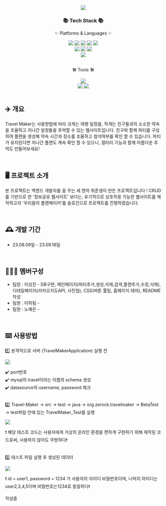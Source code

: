 <div align="center">
<img src="https://github.com/itiswhatitissss/Travel-Maker/assets/125197433/b616eabd-8a7b-44bf-b580-03f951c46d45")>
</div>





<div align=center>
	<h3>📚 Tech Stack 📚</h3>
	<p>✨ Platforms & Languages ✨</p>
</div>
<div align=center>
	<img src="https://img.shields.io/badge/Java-007396?style=flat&logo=Conda-Forge&logoColor=white" />
	<img src="https://img.shields.io/badge/HTML5-E34F26?style=flat&logo=HTML5&logoColor=white" />
	<img src="https://img.shields.io/badge/CSS3-1572B6?style=flat&logo=CSS3&logoColor=white" />
	<img src="https://img.shields.io/badge/JavaScript-F7DF1E?style=flat&logo=JavaScript&logoColor=white" />
	<img src="https://img.shields.io/badge/jQuery-0769AD?style=flat&logo=jQuery&logoColor=white" />
	<br>
	<img src="https://img.shields.io/badge/Spring-6DB33F?style=flat&logo=Spring&logoColor=white" />
	<img src="https://img.shields.io/badge/Bootstrap-7952B3?style=flat&logo=Bootstrap&logoColor=white" />
	<img src="https://img.shields.io/badge/Mybatis-000000?style=flat&logo=Fluentd&logoColor=white" />
	<br>
	<img src="https://img.shields.io/badge/MySQL-4479A1?style=flat&logo=MySQL&logoColor=white" />
</div>


<br>

<div align=center>
	<p>🛠 Tools 🛠</p>
</div>
<div align=center>
	<img src="https://img.shields.io/badge/IntelliJIDEA%20IDE-2C2255?style=flat&logo=intellijidea&logoColor=white" />
	<br>
	<img src="https://img.shields.io/badge/Tomcat-F8DC75?style=flat&logo=ApacheTomcat&logoColor=white" />
	<img src="https://img.shields.io/badge/GitHub-181717?style=flat&logo=GitHub&logoColor=white" />
</div>


<br>

## ✈️ 개요

 Travel Maker는 사용방법에 따라 크게는 여행 일정을, 작게는 친구들과의 소소한 약속을 조율하고 지나간 일정들을 추억할 수 있는 웹사이트입니다.
친구와 함께 파티를 구성하여 플랜을 생성해 약속 시간과 장소를 조율하고 참석여부를 확인 할 수 있습니다.  파티가 유지된다면 지나간 플랜도 계속 확인 할 수 있으니, 갤러리 기능과 함께 아름다운 추억도 만들어보세요!

<br>

## 🖥️ 프로젝트 소개

본 프로젝트는 백엔드 개발자를 꿈 꾸는 세 명의 취준생이 만든 프로젝트입니다 !
CRUD를 기반으로 한 '정보공유 웹사이트' 보다는, 유기적으로 상호작용 가능한 웹사이트를 제작하고자 '우리들의 플랜메이커'를 슬로건으로 프로젝트를 진행하였습니다.

<br>

## 🕰️ 개발 기간

* 23.08.09일 - 23.09.18일

<br>

## 🧑‍🤝‍🧑 멤버구성

 - 팀장 : 이성진 - DB구현, 메인페이지(파티추가,생성,삭제,검색,플랜추가,수정,삭제), 디테일페이지(카카오지도API, 사진첩), CSS(버튼 툴팁, 홈페이지 테마), README작성
 - 팀원 : 이하림 - 
 - 팀원 : 노예은 -

<br>

## ⌨️ 사용방법

:one: 본격적으로 서버 (TravelMakerApplication) 실행 전

<img src="https://github.com/itiswhatitissss/Travel-Maker/assets/125197433/ccba53f4-004f-4bdc-8c0b-0be017acda50">

:heavy_check_mark: port번호
<br>
:heavy_check_mark: mysql의 travel이라는 이름의 schema 생성
<br>
:heavy_check_mark: datasource의 username, password 체크
<br>
<br>

:two:  Travel-Maker -> src -> test -> java -> org.zerock.travelmaker -> BetaTest -> test파일 안에 있는 TravelMaker_Test를 실행

<img src="https://github.com/itiswhatitissss/Travel-Maker/assets/125197433/6862e1c2-0e4c-433f-8d2e-2f6b5393af44">

:exclamation: 해당 테스트 코드는 사용자에게 가상의 온라인 환경을 편하게 구현하기 위해 제작된 코드로써, 사용하지 않아도 무방하다:exclamation:
<br>
<br>

:three: 테스트 파일 실행 후 생성된 데이터

<img src="https://github.com/itiswhatitissss/Travel-Maker/assets/125197433/b64c3a2d-0783-4d10-af81-40f2c4c13177">

:exclamation: id = user1, password = 1234 가 사용자의 아이디 비밀번호이며, 나머지 아이디는 user2,3,4,5이며 비밀번호는1234로 동일하다:exclamation:

작성중
<br>
<br>





